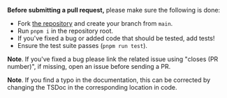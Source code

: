 **Before submitting a pull request,** please make sure the following is done:

- Fork [the repository](https://github.com/fp-tx/core) and create your branch from `main`.
- Run `pnpm i` in the repository root.
- If you've fixed a bug or added code that should be tested, add tests!
- Ensure the test suite passes (`pnpm run test`).

**Note**. If you've fixed a bug please link the related issue using "closes (PR number)", if missing, open an issue before sending a PR.

**Note**. If you find a typo in the documentation, this can be corrected by changing the TSDoc in the corresponding location in code.
